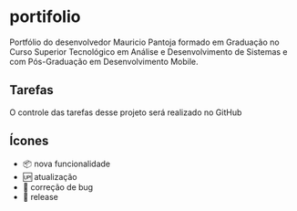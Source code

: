 # portifolio

Portfólio do desenvolvedor Mauricio Pantoja formado em Graduação no Curso Superior Tecnológico em Análise e Desenvolvimento de Sistemas e com Pós-Graduação em Desenvolvimento Mobile.

## Tarefas

O controle das tarefas desse projeto será realizado no GitHub

## Ícones

- :package: nova funcionalidade
- :up: atualização
- :honeybee: correção de bug
- :checkered_flag: release
